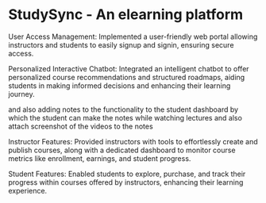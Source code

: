 



# StudySync - An elearning platform

User Access Management: Implemented a user-friendly web portal allowing instructors and students to easily signup and signin, ensuring secure access.

Personalized Interactive Chatbot: Integrated an intelligent chatbot to offer personalized course recommendations and structured roadmaps, aiding students in making informed decisions and enhancing their learning journey.

and also adding notes to the functionality to the student dashboard by which the student can make the notes while watching lectures  and also attach screenshot of the videos to the notes 

Instructor Features: Provided instructors with tools to effortlessly create and publish courses, along with a dedicated dashboard to monitor course metrics like enrollment, earnings, and student progress.

Student Features: Enabled students to explore, purchase, and track their progress within courses offered by instructors, enhancing their learning experience.
